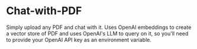# Chat-with-PDF

Simply upload any PDF and chat with it. Uses OpenAI embeddings to create a vector store of PDF and uses OpenAI's LLM to query on it, so you'll need to provide your OpenAI API key as an environment variable.
